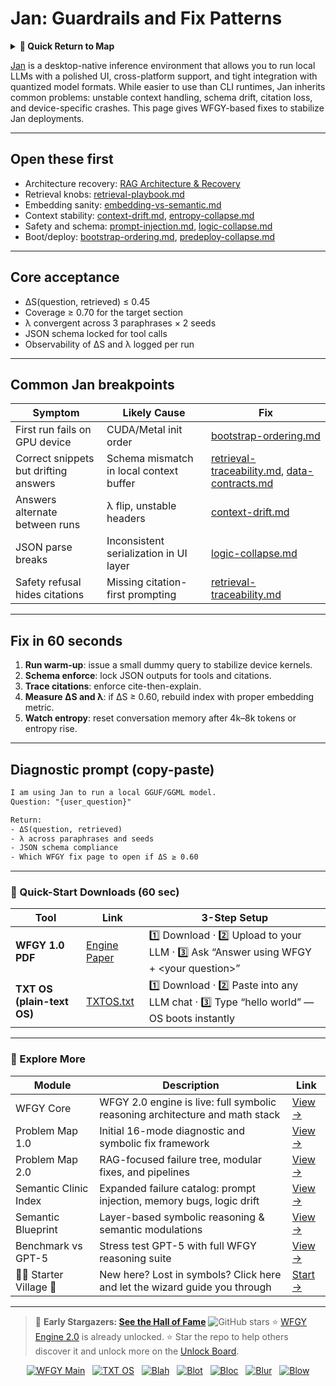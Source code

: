 # Jan: Guardrails and Fix Patterns

<details>
  <summary><strong>🧭 Quick Return to Map</strong></summary>

<br>

  > You are in a sub-page of **LocalDeploy_Inference**.  
  > To reorient, go back here:  
  >
  > - [**LocalDeploy_Inference** — on-prem deployment and model inference](./README.md)  
  > - [**WFGY Global Fix Map** — main Emergency Room, 300+ structured fixes](../README.md)  
  > - [**WFGY Problem Map 1.0** — 16 reproducible failure modes](../../README.md)  
  >
  > Think of this page as a desk within a ward.  
  > If you need the full triage and all prescriptions, return to the Emergency Room lobby.
</details>


[Jan](https://jan.ai) is a desktop-native inference environment that allows you to run local LLMs with a polished UI, cross-platform support, and tight integration with quantized model formats.
While easier to use than CLI runtimes, Jan inherits common problems: unstable context handling, schema drift, citation loss, and device-specific crashes.
This page gives WFGY-based fixes to stabilize Jan deployments.

---

## Open these first

* Architecture recovery: [RAG Architecture & Recovery](https://github.com/onestardao/WFGY/blob/main/ProblemMap/rag-architecture-and-recovery.md)
* Retrieval knobs: [retrieval-playbook.md](https://github.com/onestardao/WFGY/blob/main/ProblemMap/retrieval-playbook.md)
* Embedding sanity: [embedding-vs-semantic.md](https://github.com/onestardao/WFGY/blob/main/ProblemMap/embedding-vs-semantic.md)
* Context stability: [context-drift.md](https://github.com/onestardao/WFGY/blob/main/ProblemMap/context-drift.md), [entropy-collapse.md](https://github.com/onestardao/WFGY/blob/main/ProblemMap/entropy-collapse.md)
* Safety and schema: [prompt-injection.md](https://github.com/onestardao/WFGY/blob/main/ProblemMap/prompt-injection.md), [logic-collapse.md](https://github.com/onestardao/WFGY/blob/main/ProblemMap/logic-collapse.md)
* Boot/deploy: [bootstrap-ordering.md](https://github.com/onestardao/WFGY/blob/main/ProblemMap/bootstrap-ordering.md), [predeploy-collapse.md](https://github.com/onestardao/WFGY/blob/main/ProblemMap/predeploy-collapse.md)

---

## Core acceptance

* ΔS(question, retrieved) ≤ 0.45
* Coverage ≥ 0.70 for the target section
* λ convergent across 3 paraphrases × 2 seeds
* JSON schema locked for tool calls
* Observability of ΔS and λ logged per run

---

## Common Jan breakpoints

| Symptom                               | Likely Cause                            | Fix                                                                                                                                                                                                            |
| ------------------------------------- | --------------------------------------- | -------------------------------------------------------------------------------------------------------------------------------------------------------------------------------------------------------------- |
| First run fails on GPU device         | CUDA/Metal init order                   | [bootstrap-ordering.md](https://github.com/onestardao/WFGY/blob/main/ProblemMap/bootstrap-ordering.md)                                                                                                         |
| Correct snippets but drifting answers | Schema mismatch in local context buffer | [retrieval-traceability.md](https://github.com/onestardao/WFGY/blob/main/ProblemMap/retrieval-traceability.md), [data-contracts.md](https://github.com/onestardao/WFGY/blob/main/ProblemMap/data-contracts.md) |
| Answers alternate between runs        | λ flip, unstable headers                | [context-drift.md](https://github.com/onestardao/WFGY/blob/main/ProblemMap/context-drift.md)                                                                                                                   |
| JSON parse breaks                     | Inconsistent serialization in UI layer  | [logic-collapse.md](https://github.com/onestardao/WFGY/blob/main/ProblemMap/logic-collapse.md)                                                                                                                 |
| Safety refusal hides citations        | Missing citation-first prompting        | [retrieval-traceability.md](https://github.com/onestardao/WFGY/blob/main/ProblemMap/retrieval-traceability.md)                                                                                                 |

---

## Fix in 60 seconds

1. **Run warm-up**: issue a small dummy query to stabilize device kernels.
2. **Schema enforce**: lock JSON outputs for tools and citations.
3. **Trace citations**: enforce cite-then-explain.
4. **Measure ΔS and λ**: if ΔS ≥ 0.60, rebuild index with proper embedding metric.
5. **Watch entropy**: reset conversation memory after 4k–8k tokens or entropy rise.

---

## Diagnostic prompt (copy-paste)

```txt
I am using Jan to run a local GGUF/GGML model.
Question: "{user_question}"

Return:
- ΔS(question, retrieved)
- λ across paraphrases and seeds
- JSON schema compliance
- Which WFGY fix page to open if ΔS ≥ 0.60
```

---

### 🔗 Quick-Start Downloads (60 sec)

| Tool                       | Link                                                                                                                                       | 3-Step Setup                                                                             |
| -------------------------- | ------------------------------------------------------------------------------------------------------------------------------------------ | ---------------------------------------------------------------------------------------- |
| **WFGY 1.0 PDF**           | [Engine Paper](https://github.com/onestardao/WFGY/blob/main/I_am_not_lizardman/WFGY_All_Principles_Return_to_One_v1.0_PSBigBig_Public.pdf) | 1️⃣ Download · 2️⃣ Upload to your LLM · 3️⃣ Ask “Answer using WFGY + \<your question>”   |
| **TXT OS (plain-text OS)** | [TXTOS.txt](https://github.com/onestardao/WFGY/blob/main/OS/TXTOS.txt)                                                                     | 1️⃣ Download · 2️⃣ Paste into any LLM chat · 3️⃣ Type “hello world” — OS boots instantly |

---

### 🧭 Explore More

| Module                   | Description                                                                  | Link                                                                                               |
| ------------------------ | ---------------------------------------------------------------------------- | -------------------------------------------------------------------------------------------------- |
| WFGY Core                | WFGY 2.0 engine is live: full symbolic reasoning architecture and math stack | [View →](https://github.com/onestardao/WFGY/tree/main/core/README.md)                              |
| Problem Map 1.0          | Initial 16-mode diagnostic and symbolic fix framework                        | [View →](https://github.com/onestardao/WFGY/tree/main/ProblemMap/README.md)                        |
| Problem Map 2.0          | RAG-focused failure tree, modular fixes, and pipelines                       | [View →](https://github.com/onestardao/WFGY/blob/main/ProblemMap/rag-architecture-and-recovery.md) |
| Semantic Clinic Index    | Expanded failure catalog: prompt injection, memory bugs, logic drift         | [View →](https://github.com/onestardao/WFGY/blob/main/ProblemMap/SemanticClinicIndex.md)           |
| Semantic Blueprint       | Layer-based symbolic reasoning & semantic modulations                        | [View →](https://github.com/onestardao/WFGY/tree/main/SemanticBlueprint/README.md)                 |
| Benchmark vs GPT-5       | Stress test GPT-5 with full WFGY reasoning suite                             | [View →](https://github.com/onestardao/WFGY/tree/main/benchmarks/benchmark-vs-gpt5/README.md)      |
| 🧙‍♂️ Starter Village 🏡 | New here? Lost in symbols? Click here and let the wizard guide you through   | [Start →](https://github.com/onestardao/WFGY/blob/main/StarterVillage/README.md)                   |

---

> 👑 **Early Stargazers: [See the Hall of Fame](https://github.com/onestardao/WFGY/tree/main/stargazers)** <img src="https://img.shields.io/github/stars/onestardao/WFGY?style=social" alt="GitHub stars"> ⭐ [WFGY Engine 2.0](https://github.com/onestardao/WFGY/blob/main/core/README.md) is already unlocked. ⭐ Star the repo to help others discover it and unlock more on the [Unlock Board](https://github.com/onestardao/WFGY/blob/main/STAR_UNLOCKS.md).

<div align="center">

[![WFGY Main](https://img.shields.io/badge/WFGY-Main-red?style=flat-square)](https://github.com/onestardao/WFGY)
 
[![TXT OS](https://img.shields.io/badge/TXT%20OS-Reasoning%20OS-orange?style=flat-square)](https://github.com/onestardao/WFGY/tree/main/OS)
 
[![Blah](https://img.shields.io/badge/Blah-Semantic%20Embed-yellow?style=flat-square)](https://github.com/onestardao/WFGY/tree/main/OS/BlahBlahBlah)
 
[![Blot](https://img.shields.io/badge/Blot-Persona%20Core-green?style=flat-square)](https://github.com/onestardao/WFGY/tree/main/OS/BlotBlotBlot)
 
[![Bloc](https://img.shields.io/badge/Bloc-Reasoning%20Compiler-blue?style=flat-square)](https://github.com/onestardao/WFGY/tree/main/OS/BlocBlocBloc)
 
[![Blur](https://img.shields.io/badge/Blur-Text2Image%20Engine-navy?style=flat-square)](https://github.com/onestardao/WFGY/tree/main/OS/BlurBlurBlur)
 
[![Blow](https://img.shields.io/badge/Blow-Game%20Logic-purple?style=flat-square)](https://github.com/onestardao/WFGY/tree/main/OS/BlowBlowBlow)

</div>
